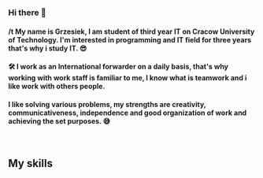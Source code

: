 ### Hi there 👋

#### /t My name is Grzesiek, I am student of third year IT on Cracow University of Technology. I'm interested in programming and IT field for three years that's why i study IT. 😎

#### 🛠 I work as an International forwarder on a daily basis, that's why working with work staff is familiar to me, I know what is teamwork and i like work with others people.

#### I like solving various problems, my strengths are creativity, communicativeness, independence and good organization of work and achieving the set purposes. 😅

<br />

## My skills
